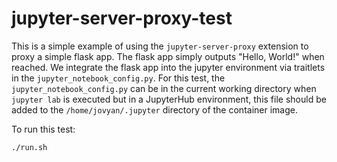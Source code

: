 # jupyter-server-proxy-test
This is a simple example of using the `jupyter-server-proxy` extension to proxy a simple flask app. The flask app simply outputs "Hello, World!" when reached. We integrate the flask app into the jupyter environment via traitlets in the `jupyter_notebook_config.py`. For this test, the `jupyter_notebook_config.py` can be in the current working directory when `jupyter lab` is executed but in a JupyterHub environment, this file should be added to the `/home/jovyan/.jupyter` directory of the container image.

To run this test:
```
./run.sh
```
